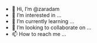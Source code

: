 - 👋 Hi, I’m @zaradam
- 👀 I’m interested in ...
- 🌱 I’m currently learning ...
- 💞️ I’m looking to collaborate on ...
- 📫 How to reach me ...

<!---
zaradam/zaradam is a ✨ special ✨ repository because its `README.md` (this file) appears on your GitHub profile.
You can click the Preview link to take a look at your changes.
--->
